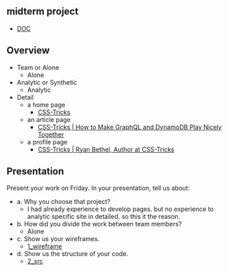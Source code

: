 ## midterm project

- [DOC](https://classroom.google.com/u/0/w/MjQ5NjIyMzA5MjEw/t/all)

## Overview

- Team or Alone
  - Alone
- Analytic or Synthetic
  - Analytic
- Detail
  - a home page
    - [ CSS-Tricks ](https://css-tricks.com/)
  - an article page
    - [ CSS-Tricks | How to Make GraphQL and DynamoDB Play Nicely Together](https://css-tricks.com/how-to-make-graphql-and-dynamodb-play-nicely-together/)
  - a profile page
    - [ CSS-Tricks | Ryan Bethel, Author at CSS-Tricks ](https://css-tricks.com/author/ryanbethel/)

## Presentation

Present your work on Friday. In your presentation, tell us about:

- a. Why you choose that project?
  - I had already experience to develop pages.
    but no experience to analytic specific site in detailed.
    so this it the reason.
- b. How did you divide the work between team members?
  - Alone
- c. Show us your wireframes.
  - [1_wireframe](1_wireframe)
- d. Show us the structure of your code.
  - [2_src](2_src)
